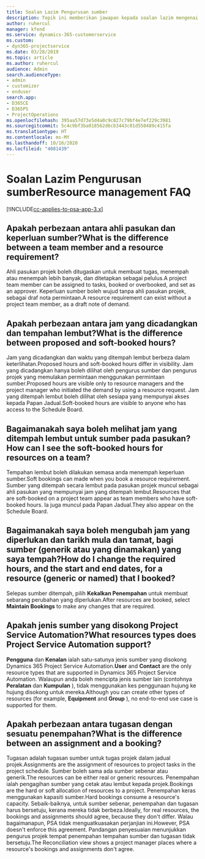 ```yaml
---
title: Soalan Lazim Pengurusan sumber
description: Topik ini memberikan jawapan kepada soalan lazim mengenai pengurusan sumber.
author: ruhercul
manager: kfend
ms.service: dynamics-365-customerservice
ms.custom:
- dyn365-projectservice
ms.date: 03/28/2019
ms.topic: article
ms.author: ruhercul
audience: Admin
search.audienceType:
- admin
- customizer
- enduser
search.app:
- D365CE
- D365PS
- ProjectOperations
ms.openlocfilehash: 395aa57d73e5d4a0c9c827c79bf4e7ef229c3981
ms.sourcegitcommit: 5c4c9bf3ba018562d6cb3443c01d550489c415fa
ms.translationtype: HT
ms.contentlocale: ms-MY
ms.lasthandoff: 10/16/2020
ms.locfileid: "4081439"
---
```

# <a name="resource-management-faq"></a><span data-ttu-id="91d81-103">Soalan Lazim Pengurusan sumber</span><span class="sxs-lookup"><span data-stu-id="91d81-103">Resource management FAQ</span></span>

[!INCLUDE[cc-applies-to-psa-app-3.x](../includes/cc-applies-to-psa-app-3x.md)]

## <a name="what-is-the-difference-between-a-team-member-and-a-resource-requirement"></a><span data-ttu-id="91d81-104">Apakah perbezaan antara ahli pasukan dan keperluan sumber?</span><span class="sxs-lookup"><span data-stu-id="91d81-104">What is the difference between a team member and a resource requirement?</span></span>

<span data-ttu-id="91d81-105">Ahli pasukan projek boleh ditugaskan untuk membuat tugas, menempah atau menempah lebih banyak, dan ditetapkan sebagai pelulus.</span><span class="sxs-lookup"><span data-stu-id="91d81-105">A project team member can be assigned to tasks, booked or overbooked, and set as an approver.</span></span> <span data-ttu-id="91d81-106">Keperluan sumber boleh wujud tanpa ahli pasukan projek, sebagai draf nota permintaan.</span><span class="sxs-lookup"><span data-stu-id="91d81-106">A resource requirement can exist without a project team member, as a draft note of demand.</span></span> 

## <a name="what-is-the-difference-between-proposed-and-soft-booked-hours"></a><span data-ttu-id="91d81-107">Apakah perbezaan antara jam yang dicadangkan dan tempahan lembut?</span><span class="sxs-lookup"><span data-stu-id="91d81-107">What is the difference between proposed and soft-booked hours?</span></span>

<span data-ttu-id="91d81-108">Jam yang dicadangkan dan waktu yang ditempah lembut berbeza dalam keterlihatan.</span><span class="sxs-lookup"><span data-stu-id="91d81-108">Proposed hours and soft-booked hours differ in visibility.</span></span> <span data-ttu-id="91d81-109">Jam yang dicadangkan hanya boleh dilihat oleh pengurus sumber dan pengurus projek yang memulakan permintaan menggunakan permintaan sumber.</span><span class="sxs-lookup"><span data-stu-id="91d81-109">Proposed hours are visible only to resource managers and the project manager who initiated the demand by using a resource request.</span></span> <span data-ttu-id="91d81-110">Jam yang ditempah lembut boleh dilihat oleh sesiapa yang mempunyai akses kepada Papan Jadual.</span><span class="sxs-lookup"><span data-stu-id="91d81-110">Soft-booked hours are visible to anyone who has access to the Schedule Board.</span></span>

## <a name="how-can-i-see-the-soft-booked-hours-for-resources-on-a-team"></a><span data-ttu-id="91d81-111">Bagaimanakah saya boleh melihat jam yang ditempah lembut untuk sumber pada pasukan?</span><span class="sxs-lookup"><span data-stu-id="91d81-111">How can I see the soft-booked hours for resources on a team?</span></span>

<span data-ttu-id="91d81-112">Tempahan lembut boleh dilakukan semasa anda menempah keperluan sumber.</span><span class="sxs-lookup"><span data-stu-id="91d81-112">Soft bookings can made when you book a resource requirement.</span></span> <span data-ttu-id="91d81-113">Sumber yang ditempah secara lembut pada pasukan projek muncul sebagai ahli pasukan yang mempunyai jam yang ditempah lembut.</span><span class="sxs-lookup"><span data-stu-id="91d81-113">Resources that are soft-booked on a project team appear as team members who have soft-booked hours.</span></span> <span data-ttu-id="91d81-114">Ia juga muncul pada Papan Jadual.</span><span class="sxs-lookup"><span data-stu-id="91d81-114">They also appear on the Schedule Board.</span></span>

## <a name="how-do-i-change-the-required-hours-and-the-start-and-end-dates-for-a-resource-generic-or-named-that-i-booked"></a><span data-ttu-id="91d81-115">Bagaimanakah saya boleh mengubah jam yang diperlukan dan tarikh mula dan tamat, bagi sumber (generik atau yang dinamakan) yang saya tempah?</span><span class="sxs-lookup"><span data-stu-id="91d81-115">How do I change the required hours, and the start and end dates, for a resource (generic or named) that I booked?</span></span>

<span data-ttu-id="91d81-116">Selepas sumber ditempah, pilih **Kekalkan Penempahan** untuk membuat sebarang perubahan yang diperlukan.</span><span class="sxs-lookup"><span data-stu-id="91d81-116">After resources are booked, select **Maintain Bookings** to make any changes that are required.</span></span>

## <a name="what-resources-types-does-project-service-automation-support"></a><span data-ttu-id="91d81-117">Apakah jenis sumber yang disokong Project Service Automation?</span><span class="sxs-lookup"><span data-stu-id="91d81-117">What resources types does Project Service Automation support?</span></span>

<span data-ttu-id="91d81-118">**Pengguna** dan **Kenalan** ialah satu-satunya jenis sumber yang disokong Dynamics 365 Project Service Automation.</span><span class="sxs-lookup"><span data-stu-id="91d81-118">**User** and **Contact** are the only resource types that are supported in Dynamics 365 Project Service Automation.</span></span> <span data-ttu-id="91d81-119">Walaupun anda boleh mencipta jenis sumber lain (contohnya **Peralatan** dan **Kumpulan** ), tidak menggunakan kes penggunaan hujung ke hujung disokong untuk mereka.</span><span class="sxs-lookup"><span data-stu-id="91d81-119">Although you can create other types of resources (for example, **Equipment** and **Group** ), no end-to-end use case is supported for them.</span></span>

## <a name="what-is-the-difference-between-an-assignment-and-a-booking"></a><span data-ttu-id="91d81-120">Apakah perbezaan antara tugasan dengan sesuatu penempahan?</span><span class="sxs-lookup"><span data-stu-id="91d81-120">What is the difference between an assignment and a booking?</span></span>

<span data-ttu-id="91d81-121">Tugasan adalah tugasan sumber untuk tugas projek dalam jadual projek.</span><span class="sxs-lookup"><span data-stu-id="91d81-121">Assignments are the assignment of resources to project tasks in the project schedule.</span></span> <span data-ttu-id="91d81-122">Sumber boleh sama ada sumber sebenar atau generik.</span><span class="sxs-lookup"><span data-stu-id="91d81-122">The resources can be either real or generic resources.</span></span> <span data-ttu-id="91d81-123">Penempahan ialah pengagihan sumber yang cetak atau lembut kepada projek.</span><span class="sxs-lookup"><span data-stu-id="91d81-123">Bookings are the hard or soft allocation of resources to a project.</span></span> <span data-ttu-id="91d81-124">Penempahan keras menggunakan kapasiti sumber.</span><span class="sxs-lookup"><span data-stu-id="91d81-124">Hard bookings consume a resource's capacity.</span></span> <span data-ttu-id="91d81-125">Sebaik-baiknya, untuk sumber sebenar, penempahan dan tugasan harus bersetuju, kerana mereka tidak berbeza.</span><span class="sxs-lookup"><span data-stu-id="91d81-125">Ideally, for real resources, the bookings and assignments should agree, because they don't differ.</span></span> <span data-ttu-id="91d81-126">Walau bagaimanapun, PSA tidak menguatkuasakan perjanjian ini.</span><span class="sxs-lookup"><span data-stu-id="91d81-126">However, PSA doesn't enforce this agreement.</span></span> <span data-ttu-id="91d81-127">Pandangan penyesuaian menunjukkan pengurus projek tempat penempahan tempahan sumber dan tugasan tidak bersetuju.</span><span class="sxs-lookup"><span data-stu-id="91d81-127">The Reconciliation view shows a project manager places where a resource's bookings and assignments don't agree.</span></span>
